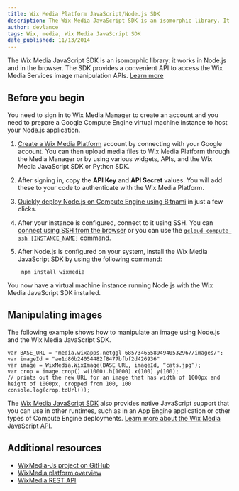 ```yaml
---
title: Wix Media Platform JavaScript/Node.js SDK
description: The Wix Media JavaScript SDK is an isomorphic library. It works in Node.js and in the browser.
author: devlance
tags: Wix, media, Wix Media JavaScript SDK
date_published: 11/13/2014
---
```


The Wix Media JavaScript SDK is an isomorphic library: it works in Node.js and
in the browser. The SDK provides a convenient API to access the Wix Media
Services image manipulation APIs. [Learn more](./)

## Before you begin

You need to sign in to Wix Media Manager to create an account and you
need to prepare a Google Compute Engine virtual machine instance to host your
Node.js application.

1. [Create a Wix Media Platform][mgr] account
   by connecting with your Google account. You can then upload media files to
   Wix Media Platform through the Media Manager or by using various widgets,
   APIs, and the Wix Media JavaScript SDK or Python SDK.

1. After signing in, copy the **API Key** and **API Secret** values. You will
   add these to your code to authenticate with the Wix Media Platform.

1. [Quickly deploy Node.js on Compute Engine using Bitnami][bitnami] in just a
   few clicks.

1. After your instance is configured, connect to it using SSH. You
   can [connect using SSH from the browser][instances] or you can use the
   [`gcloud compute ssh [INSTANCE_NAME]`][ssh] command.

1. After Node.js is configured on your system, install the
   Wix Media JavaScript SDK by using the following command:

        npm install wixmedia

You now have a virtual machine instance running Node.js with the Wix Media
JavaScript SDK installed.

## Manipulating images

The following example shows how to manipulate an image using Node.js and the Wix
Media JavaScript SDK.

    var BASE_URL = "media.wixapps.netggl-685734655894940532967/images/";
    var imageId = "ae1d86b24054482f8477bfbf2d426936"
    var image = WixMedia.WixImage(BASE_URL, imageId, “cats.jpg”);
    var crop = image.crop().w(1000).h(1000).x(100).y(100);
    // prints out the new URL for an image that has width of 1000px and height of 1000px, cropped from 100, 100
    console.log(crop.toUrl());

The [Wix Media JavaScript SDK][sdk] also
provides native JavaScript support that you can use in other runtimes, such as
in an App Engine application or other types of Compute Engine deployments.
[Learn more about the Wix Media JavaScript API][api].

## Additional resources

+ [WixMedia-Js project on GitHub][sdk]
+ [WixMedia platform overview][wDocs]
+ [WixMedia REST API][wRest]


[mgr]: http://mediacloud.wix.com/dashboard/index.html#/home
[ssh]: /sdk/gcloud/reference/compute/ssh
[nodeInstall]: https://github.com/joyent/node/wiki/Installing-Node.js-via-package-manager
[createInstance]: https://console.cloud.google.com/project/_/compute/instancesAdd
[instances]: https://console.cloud.google.com/project/_/compute/instances
[bitnami]: https://bitnami.com/stack/nodejs
[sdk]: https://github.com/wix/wixmedia-js
[api]: http://wix.github.io/wixmedia-js/
[wDocs]: http://mediacloud.wix.com/docs/
[wRest]: http://mediacloud.wix.com/docs/rest_api.html
